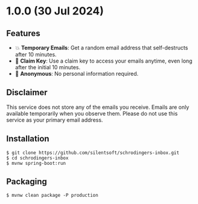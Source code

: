 # 1.0.0 (30 Jul 2024)

## Features
- 💥 **Temporary Emails**: Get a random email address that self-destructs after 10 minutes.
- 🔐 **Claim Key**: Use a claim key to access your emails anytime, even long after the initial 10 minutes.
- 👻 **Anonymous**: No personal information required.

## Disclaimer
This service does not store any of the emails you receive. Emails are only available temporarily when you observe them. Please do not use this service as your primary email address.

##  Installation
```
$ git clone https://github.com/silentsoft/schrodingers-inbox.git
$ cd schrodingers-inbox
$ mvnw spring-boot:run
```

## Packaging
```
$ mvnw clean package -P production
```